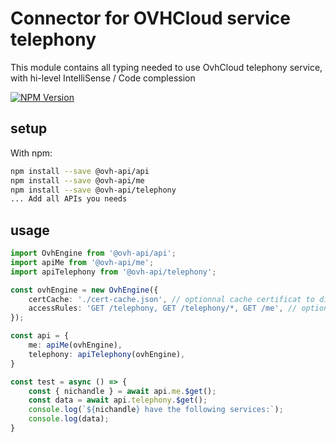 # Connector for OVHCloud service telephony

This module contains all typing needed to use OvhCloud telephony service, with hi-level IntelliSense / Code complession

[![NPM Version](https://img.shields.io/npm/v/@ovh-api/telephony.svg?style=flat)](https://www.npmjs.org/package/@ovh-api/telephony)

## setup

With npm:
````bash
npm install --save @ovh-api/api
npm install --save @ovh-api/me
npm install --save @ovh-api/telephony
... Add all APIs you needs
````

## usage

````typescript
import OvhEngine from '@ovh-api/api';
import apiMe from '@ovh-api/me';
import apiTelephony from '@ovh-api/telephony';

const ovhEngine = new OvhEngine({ 
    certCache: './cert-cache.json', // optionnal cache certificat to disk
    accessRules: 'GET /telephony, GET /telephony/*, GET /me', // optionnal limit the requested privileges.
});

const api = {
    me: apiMe(ovhEngine),
    telephony: apiTelephony(ovhEngine),
}

const test = async () => {
    const { nichandle } = await api.me.$get();
    const data = await api.telephony.$get();
    console.log(`${nichandle} have the following services:`);
    console.log(data);
}

````